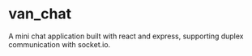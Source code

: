 # van_chat
A mini chat application built with react and express, supporting duplex communication with socket.io.
